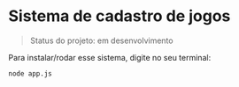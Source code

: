 # Sistema de cadastro de jogos


> Status do projeto: em desenvolvimento
> 
Para instalar/rodar esse sistema, digite no seu terminal:
```
node app.js
```

